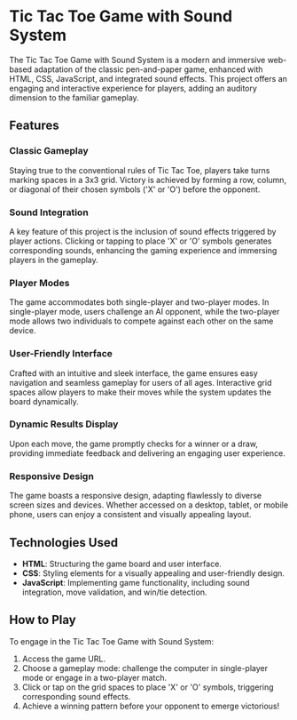 # Tic Tac Toe Game with Sound System

The Tic Tac Toe Game with Sound System is a modern and immersive web-based adaptation of the classic pen-and-paper game, enhanced with HTML, CSS, JavaScript, and integrated sound effects. This project offers an engaging and interactive experience for players, adding an auditory dimension to the familiar gameplay.

## Features

### Classic Gameplay
Staying true to the conventional rules of Tic Tac Toe, players take turns marking spaces in a 3x3 grid. Victory is achieved by forming a row, column, or diagonal of their chosen symbols ('X' or 'O') before the opponent.

### Sound Integration
A key feature of this project is the inclusion of sound effects triggered by player actions. Clicking or tapping to place 'X' or 'O' symbols generates corresponding sounds, enhancing the gaming experience and immersing players in the gameplay.

### Player Modes
The game accommodates both single-player and two-player modes. In single-player mode, users challenge an AI opponent, while the two-player mode allows two individuals to compete against each other on the same device.

### User-Friendly Interface
Crafted with an intuitive and sleek interface, the game ensures easy navigation and seamless gameplay for users of all ages. Interactive grid spaces allow players to make their moves while the system updates the board dynamically.

### Dynamic Results Display
Upon each move, the game promptly checks for a winner or a draw, providing immediate feedback and delivering an engaging user experience.

### Responsive Design
The game boasts a responsive design, adapting flawlessly to diverse screen sizes and devices. Whether accessed on a desktop, tablet, or mobile phone, users can enjoy a consistent and visually appealing layout.

## Technologies Used
- **HTML**: Structuring the game board and user interface.
- **CSS**: Styling elements for a visually appealing and user-friendly design.
- **JavaScript**: Implementing game functionality, including sound integration, move validation, and win/tie detection.

## How to Play
To engage in the Tic Tac Toe Game with Sound System:
1. Access the game URL.
2. Choose a gameplay mode: challenge the computer in single-player mode or engage in a two-player match.
3. Click or tap on the grid spaces to place 'X' or 'O' symbols, triggering corresponding sound effects.
4. Achieve a winning pattern before your opponent to emerge victorious!
